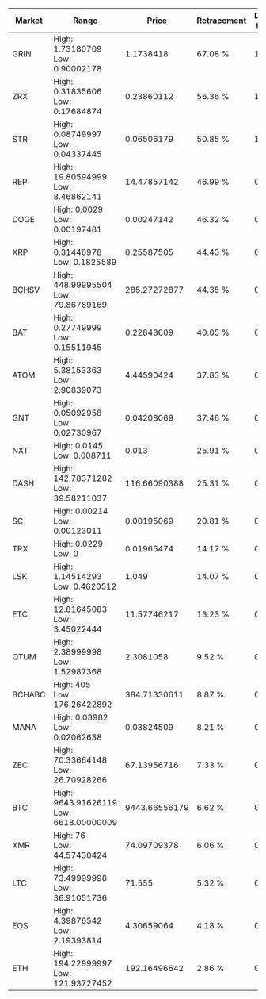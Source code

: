 | Market | Range | Price| Retracement | Doubles to 50% |
| --- | --- | --- | --- | --- |
| GRIN | High: 1.73180709<br />Low: 0.90002178 | 1.1738418 | 67.08 % | 1.12 |
| ZRX | High: 0.31835606<br />Low: 0.17684874 | 0.23860112 | 56.36 % | 1.04 |
| STR | High: 0.08749997<br />Low: 0.04337445 | 0.06506179 | 50.85 % | 1.01 |
| REP | High: 19.80594999<br />Low: 8.46862141 | 14.47857142 | 46.99 % | 0.00 |
| DOGE | High: 0.0029<br />Low: 0.00197481 | 0.00247142 | 46.32 % | 0.00 |
| XRP | High: 0.31448978<br />Low: 0.1825589 | 0.25587505 | 44.43 % | 0.00 |
| BCHSV | High: 448.99995504<br />Low: 79.86789169 | 285.27272877 | 44.35 % | 0.00 |
| BAT | High: 0.27749999<br />Low: 0.15511945 | 0.22848609 | 40.05 % | 0.00 |
| ATOM | High: 5.38153363<br />Low: 2.90839073 | 4.44590424 | 37.83 % | 0.00 |
| GNT | High: 0.05092958<br />Low: 0.02730967 | 0.04208069 | 37.46 % | 0.00 |
| NXT | High: 0.0145<br />Low: 0.008711 | 0.013 | 25.91 % | 0.00 |
| DASH | High: 142.78371282<br />Low: 39.58211037 | 116.66090388 | 25.31 % | 0.00 |
| SC | High: 0.00214<br />Low: 0.00123011 | 0.00195069 | 20.81 % | 0.00 |
| TRX | High: 0.0229<br />Low: 0 | 0.01965474 | 14.17 % | 0.00 |
| LSK | High: 1.14514293<br />Low: 0.4620512 | 1.049 | 14.07 % | 0.00 |
| ETC | High: 12.81645083<br />Low: 3.45022444 | 11.57746217 | 13.23 % | 0.00 |
| QTUM | High: 2.38999998<br />Low: 1.52987368 | 2.3081058 | 9.52 % | 0.00 |
| BCHABC | High: 405<br />Low: 176.26422892 | 384.71330611 | 8.87 % | 0.00 |
| MANA | High: 0.03982<br />Low: 0.02062638 | 0.03824509 | 8.21 % | 0.00 |
| ZEC | High: 70.33664148<br />Low: 26.70928266 | 67.13956716 | 7.33 % | 0.00 |
| BTC | High: 9643.91626119<br />Low: 6618.00000009 | 9443.66556179 | 6.62 % | 0.00 |
| XMR | High: 76<br />Low: 44.57430424 | 74.09709378 | 6.06 % | 0.00 |
| LTC | High: 73.49999998<br />Low: 36.91051736 | 71.555 | 5.32 % | 0.00 |
| EOS | High: 4.39876542<br />Low: 2.19393814 | 4.30659064 | 4.18 % | 0.00 |
| ETH | High: 194.22999997<br />Low: 121.93727452 | 192.16496642 | 2.86 % | 0.00 |
